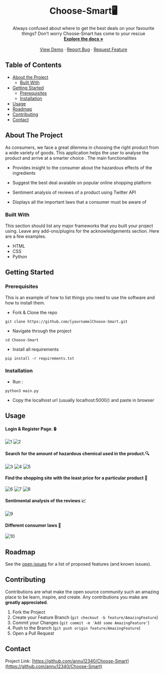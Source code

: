 <br />
  <h1 align="center">Choose-Smart🖥️</h3>

  <p align="center">
    Always confused about where to get the best deals on your favourite things? Don't worry Choose-Smart has come to your rescue
    <br />
    <a href="https://github.com/annu12340/Choose-Smart"><strong>Explore the docs »</strong></a>
    <br />
    <br />
    <a href="https://github.com/annu12340/Choose-Smart">View Demo</a>
    ·
    <a href="https://github.com/annu12340/Choose-Smart/issues">Report Bug</a>
    ·
    <a href="https://github.com/annu12340/Choose-Smart/issues">Request Feature</a>
  </p>
</p>



<!-- TABLE OF CONTENTS -->
## Table of Contents

* [About the Project](#about-the-project)
  * [Built With](#built-with)
* [Getting Started](#getting-started)
  * [Prerequisites](#prerequisites)
  * [Installation](#installation)
* [Usage](#usage)
* [Roadmap](#roadmap)
* [Contributing](#contributing)
* [Contact](#contact)

<!-- ABOUT THE PROJECT -->
## About The Project

As consumers, we face a great dilemma in choosing the right product from a wide variety of goods. This application helps the user to analyse the product and arrive at a smarter choice .
The main functionalities 

* Provides insight to the consumer about the hazardous effects of the ingredients

* Suggest the best deal avaiable on popular online shopping platform

* Sentiment analysis of reviews of a product using Twitter API

* Displays all the important laws that a consumer must be aware of

### Built With
This section should list any major frameworks that you built your project using. Leave any add-ons/plugins for the acknowledgements section. Here are a few examples.
* HTML
* CSS
* Python

<!-- GETTING STARTED -->
## Getting Started

### Prerequisites

This is an example of how to list things you need to use the software and how to install them.
* Fork & Clone the repo
```
git clone https://github.com/[yourname]Choose-Smart.git
```

* Navigate through the project
```
cd Choose-Smart
```
* Install all requirements
``` 
pip install -r requirements.txt
```

### Installation

* Run :
```
python3 main.py
```
 
* Copy the localhost url (usually localhost:5000/) and paste in browser

<!-- USAGE EXAMPLES -->
## Usage

#### Login & Register Page. 🔒
![1](https://user-images.githubusercontent.com/43414928/80920713-58ed2e00-8d8f-11ea-97cf-ba429a2ac4e9.png)
![2](https://user-images.githubusercontent.com/43414928/80920715-5ab6f180-8d8f-11ea-9db8-769f8588db16.png)

#### Search for the amount of hazardous chemical used in the product.🔍 
![3](https://user-images.githubusercontent.com/43414928/80920718-5be81e80-8d8f-11ea-8c07-c71fbf458900.png)
![4](https://user-images.githubusercontent.com/43414928/80920719-5d194b80-8d8f-11ea-9ced-8919e1be2f60.png)
![5](https://user-images.githubusercontent.com/43414928/80920721-61456900-8d8f-11ea-8dad-f69bd1009e49.png)

#### Find the shopping site with the least price for a particular product 🔎
![6](https://user-images.githubusercontent.com/43414928/80920723-62769600-8d8f-11ea-888a-adf8b6d49e76.png)
![7](https://user-images.githubusercontent.com/43414928/80920729-65718680-8d8f-11ea-8cf9-f48e86888c6d.png)
![8](https://user-images.githubusercontent.com/43414928/80920732-66a2b380-8d8f-11ea-8972-b493b16a53cb.png)

#### Sentimental analysis of the reviews 📈
![9](https://user-images.githubusercontent.com/43414928/80920734-6aced100-8d8f-11ea-9f9a-357adff47b8f.png)


#### Different consumer laws 📜
![10](https://user-images.githubusercontent.com/43414928/80920742-70c4b200-8d8f-11ea-9c63-091a19f84d62.png)


<!-- ROADMAP -->
## Roadmap

See the [open issues](https://github.com/annu12340/Choose-Smart/issues) for a list of proposed features (and known issues).



<!-- CONTRIBUTING -->
## Contributing

Contributions are what make the open source community such an amazing place to be learn, inspire, and create. Any contributions you make are **greatly appreciated**.

1. Fork the Project
2. Create your Feature Branch (`git checkout -b feature/AmazingFeature`)
3. Commit your Changes (`git commit -m 'Add some AmazingFeature'`)
4. Push to the Branch (`git push origin feature/AmazingFeature`)
5. Open a Pull Request




<!-- CONTACT -->
## Contact

Project Link: [https://github.com/annu12340/Choose-Smart](https://github.com/annu12340/Choose-Smart)

